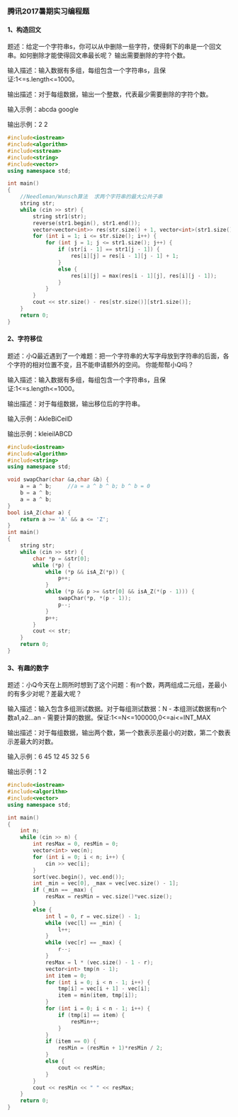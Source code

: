 ### **腾讯2017暑期实习编程题**

#### **1、构造回文**

题述：给定一个字符串s，你可以从中删除一些字符，使得剩下的串是一个回文串。如何删除才能使得回文串最长呢？ 输出需要删除的字符个数。

输入描述：输入数据有多组，每组包含一个字符串s，且保证:1<=s.length<=1000。

输出描述：对于每组数据，输出一个整数，代表最少需要删除的字符个数。

输入示例：abcda google

输出示例：2 2

```c++
#include<iostream>
#include<algorithm>
#include<sstream>
#include<string>
#include<vector>
using namespace std;

int main()      
{
	//Needleman/Wunsch算法  求两个字符串的最大公共子串
	string str;
	while (cin >> str) {
		string str1(str);
		reverse(str1.begin(), str1.end());
		vector<vector<int>> res(str.size() + 1, vector<int>(str1.size() + 1, 0));
		for (int i = 1; i <= str.size(); i++) {
			for (int j = 1; j <= str1.size(); j++) {
				if (str[i - 1] == str1[j - 1]) {
					res[i][j] = res[i - 1][j - 1] + 1;
				}
				else {
					res[i][j] = max(res[i - 1][j], res[i][j - 1]);
				}
			}
		}
		cout << str.size() - res[str.size()][str1.size()];
	}
	return 0;
}
```

#### **2、字符移位**

题述：小Q最近遇到了一个难题：把一个字符串的大写字母放到字符串的后面，各个字符的相对位置不变，且不能申请额外的空间。 你能帮帮小Q吗？

输入描述：输入数据有多组，每组包含一个字符串s，且保证:1<=s.length<=1000。

输出描述：对于每组数据，输出移位后的字符串。

输入示例：AkleBiCeilD

输出示例：kleieilABCD

```c++
#include<iostream>
#include<algorithm>
#include<string>
using namespace std;

void swapChar(char &a,char &b) {
	a = a ^ b;     //a = a ^ b ^ b; b ^ b = 0
	b = a ^ b;
	a = a ^ b;
}
bool isA_Z(char a) {
	return a >= 'A' && a <= 'Z';
}
int main()      
{
	string str;
	while (cin >> str) {
		char *p = &str[0];
		while (*p) {
			while (*p && isA_Z(*p)) {
				p++;
			}
			while (*p && p >= &str[0] && isA_Z(*(p - 1))) {
				swapChar(*p, *(p - 1));
				p--;
			}
			p++;
		}
		cout << str;
	}
	return 0;
}
```

#### **3、有趣的数字**

题述：小Q今天在上厕所时想到了这个问题：有n个数，两两组成二元组，差最小的有多少对呢？差最大呢？

输入描述：输入包含多组测试数据。对于每组测试数据：N - 本组测试数据有n个数a1,a2...an - 需要计算的数据。保证:1<=N<=100000,0<=ai<=INT_MAX

输出描述：对于每组数据，输出两个数，第一个数表示差最小的对数，第二个数表示差最大的对数。

输入示例：6 45 12 45 32 5 6

输出示例：1 2

```c++
#include<iostream>
#include<algorithm>
#include<vector>
using namespace std;

int main()      
{
	int n;
	while (cin >> n) {
		int resMax = 0, resMin = 0;
		vector<int> vec(n);
		for (int i = 0; i < n; i++) {
			cin >> vec[i];
		}
		sort(vec.begin(), vec.end());
		int _min = vec[0], _max = vec[vec.size() - 1];
		if (_min == _max) {
			resMax = resMin = vec.size()*vec.size();
		}
		else {
			int l = 0, r = vec.size() - 1;
			while (vec[l] == _min) {
				l++;
			}
			while (vec[r] == _max) {
				r--;
			}
			resMax = l * (vec.size() - 1 - r);
			vector<int> tmp(n - 1);
			int item = 0;
			for (int i = 0; i < n - 1; i++) {
				tmp[i] = vec[i + 1] - vec[i];
				item = min(item, tmp[i]);
			}
			for (int i = 0; i < n - 1; i++) {
				if (tmp[i] == item) {
					resMin++;
				}
			}
			if (item == 0) {
				resMin = (resMin + 1)*resMin / 2;
			}
			else {
				cout << resMin;
			}
		}
		cout << resMin << " " << resMax;
	}
	return 0;
}
```

